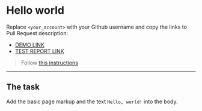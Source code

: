 # Hello world
Replace `<your_account>` with your Github username and copy the links to Pull Request description:
- [DEMO LINK](https://margaritachorniak.github.io/layout_hello-world/)
- [TEST REPORT LINK](https://margaritachorniak.github.io/layout_hello-world/report/html_report/)

> Follow [this instructions](https://mate-academy.github.io/layout_task-guideline/#how-to-solve-the-layout-tasks-on-github)
___

## The task 
Add the basic page markup and the text `Hello, world!` into the body.
